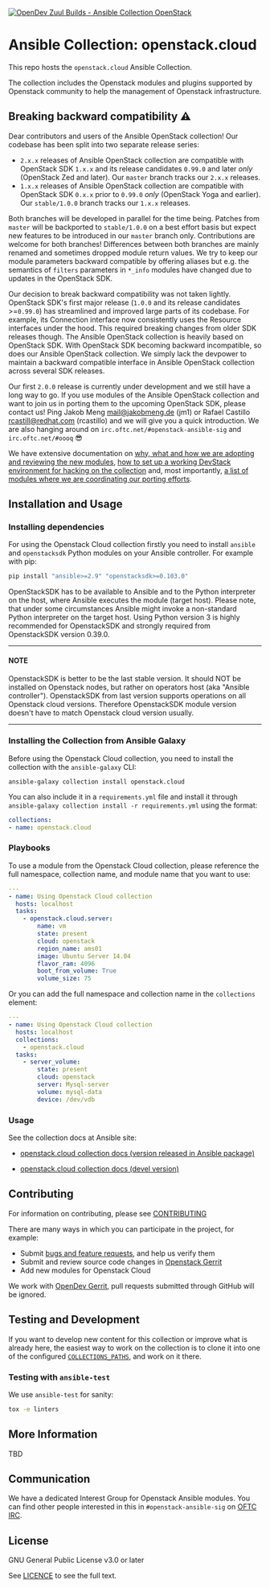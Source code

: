 [![OpenDev Zuul Builds - Ansible Collection OpenStack](https://zuul-ci.org/gated.svg)](http://zuul.opendev.org/t/openstack/builds?project=openstack%2Fansible-collections-openstack#)

# Ansible Collection: openstack.cloud

This repo hosts the `openstack.cloud` Ansible Collection.

The collection includes the Openstack modules and plugins supported by Openstack community to help the management of Openstack infrastructure.

## Breaking backward compatibility :warning:

Dear contributors and users of the Ansible OpenStack collection!
Our codebase has been split into two separate release series:

* `2.x.x` releases of Ansible OpenStack collection are compatible with OpenStack SDK `1.x.x` and its release candidates
  `0.99.0` and later *only* (OpenStack Zed and later). Our `master` branch tracks our `2.x.x` releases.
* `1.x.x` releases of Ansible OpenStack collection are compatible with OpenStack SDK `0.x.x` prior to `0.99.0` *only*
  (OpenStack Yoga and earlier). Our `stable/1.0.0` branch tracks our `1.x.x` releases.

Both branches will be developed in parallel for the time being. Patches from `master` will be backported to
`stable/1.0.0` on a best effort basis but expect new features to be introduced in our `master` branch only.
Contributions are welcome for both branches!
Differences between both branches are mainly renamed and sometimes dropped module return values. We try to keep our
module parameters backward compatible by offering aliases but e.g. the semantics of `filters` parameters in `*_info`
modules have changed due to updates in the OpenStack SDK.

Our decision to break backward compatibility was not taken lightly. OpenStack SDK's first major release (`1.0.0` and its
release candidates >=`0.99.0`) has streamlined and improved large parts of its codebase. For example, its Connection
interface now consistently uses the Resource interfaces under the hood. This required breaking changes from older SDK
releases though. The Ansible OpenStack collection is heavily based on OpenStack SDK. With OpenStack SDK becoming
backward incompatible, so does our Ansible OpenStack collection. We simply lack the devpower to maintain a backward
compatible interface in Ansible OpenStack collection across several SDK releases.

Our first `2.0.0` release is currently under development and we still have a long way to go. If you use modules of the
Ansible OpenStack collection and want to join us in porting them to the upcoming OpenStack SDK, please contact us!
Ping Jakob Meng <mail@jakobmeng.de> (jm1) or Rafael Castillo <rcastill@redhat.com> (rcastillo) and we will give you a
quick introduction. We are also hanging around on `irc.oftc.net/#openstack-ansible-sig` and `irc.oftc.net/#oooq` 😎

We have extensive documentation on [why, what and how we are adopting and reviewing the new modules](
https://hackmd.io/szgyWa5qSUOWw3JJBXLmOQ?view), [how to set up a working DevStack environment for hacking on the
collection](https://hackmd.io/PI10x-iCTBuO09duvpeWgQ?view) and, most importantly, [a list of modules where we are
coordinating our porting efforts](https://hackmd.io/7NtovjRkRn-tKraBXfz9jw?view).

## Installation and Usage

### Installing dependencies

For using the Openstack Cloud collection firstly you need to install `ansible` and `openstacksdk` Python modules on your Ansible controller.
For example with pip:

```bash
pip install "ansible>=2.9" "openstacksdk>=0.103.0"
```

OpenStackSDK has to be available to Ansible and to the Python interpreter on the host, where Ansible executes the module (target host).
Please note, that under some circumstances Ansible might invoke a non-standard Python interpreter on the target host.
Using Python version 3 is highly recommended for OpenstackSDK and strongly required from OpenstackSDK version 0.39.0.

---

#### NOTE

OpenstackSDK is better to be the last stable version. It should NOT be installed on Openstack nodes,
but rather on operators host (aka "Ansible controller"). OpenstackSDK from last version supports
operations on all Openstack cloud versions. Therefore OpenstackSDK module version doesn't have to match
Openstack cloud version usually.

---

### Installing the Collection from Ansible Galaxy

Before using the Openstack Cloud collection, you need to install the collection with the `ansible-galaxy` CLI:

`ansible-galaxy collection install openstack.cloud`

You can also include it in a `requirements.yml` file and install it through `ansible-galaxy collection install -r requirements.yml` using the format:

```yaml
collections:
- name: openstack.cloud
```

### Playbooks

To use a module from the Openstack Cloud collection, please reference the full namespace, collection name, and module name that you want to use:

```yaml
---
- name: Using Openstack Cloud collection
  hosts: localhost
  tasks:
    - openstack.cloud.server:
        name: vm
        state: present
        cloud: openstack
        region_name: ams01
        image: Ubuntu Server 14.04
        flavor_ram: 4096
        boot_from_volume: True
        volume_size: 75
```

Or you can add the full namespace and collection name in the `collections` element:

```yaml
---
- name: Using Openstack Cloud collection
  hosts: localhost
  collections:
    - openstack.cloud
  tasks:
    - server_volume:
        state: present
        cloud: openstack
        server: Mysql-server
        volume: mysql-data
        device: /dev/vdb
```

### Usage

See the collection docs at Ansible site:

* [openstack.cloud collection docs (version released in Ansible package)](https://docs.ansible.com/ansible/latest/collections/openstack/cloud/index.html)

* [openstack.cloud collection docs (devel version)](https://docs.ansible.com/ansible/devel/collections/openstack/cloud/index.html)

## Contributing

For information on contributing, please see [CONTRIBUTING](https://opendev.org/openstack/ansible-collections-openstack/src/branch/master/CONTRIBUTING.rst)

There are many ways in which you can participate in the project, for example:

- Submit [bugs and feature requests](https://storyboard.openstack.org/#!/project/openstack/ansible-collections-openstack), and help us verify them
- Submit and review source code changes in [Openstack Gerrit](https://review.opendev.org/#/q/project:openstack/ansible-collections-openstack)
- Add new modules for Openstack Cloud

We work with [OpenDev Gerrit](https://review.opendev.org/), pull requests submitted through GitHub will be ignored.

## Testing and Development

If you want to develop new content for this collection or improve what is already here, the easiest way to work on the collection is to clone it into one of the configured [`COLLECTIONS_PATHS`](https://docs.ansible.com/ansible/latest/reference_appendices/config.html#collections-paths), and work on it there.

### Testing with `ansible-test`

We use `ansible-test` for sanity:

```bash
tox -e linters
```

## More Information

TBD

## Communication

We have a dedicated Interest Group for Openstack Ansible modules.
You can find other people interested in this in `#openstack-ansible-sig` on [OFTC IRC](https://www.oftc.net/).

## License

GNU General Public License v3.0 or later

See [LICENCE](https://opendev.org/openstack/ansible-collections-openstack/src/branch/master/COPYING) to see the full text.
